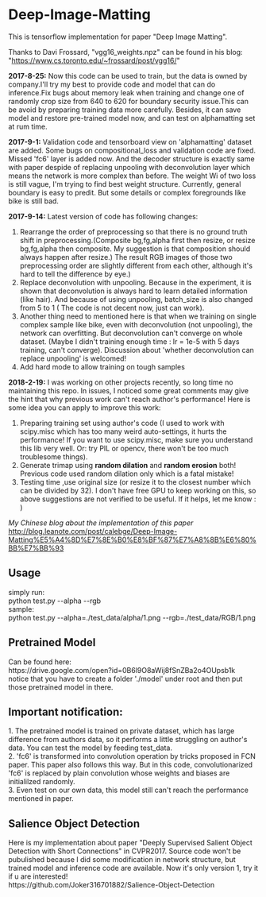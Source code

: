 # Deep-Image-Matting
This is tensorflow implementation for paper "Deep Image Matting".

Thanks to Davi Frossard, "vgg16_weights.npz" can be found in his blog:
"https://www.cs.toronto.edu/~frossard/post/vgg16/"

**2017-8-25:**
Now this code can be used to train, but the data is owned by company.I'll try my best to provide code and model that can do inference.Fix bugs about memory leak when training and change one of randomly crop size from 640 to 620 for boundary security issue.This can be avoid by preparing training data more carefully. Besides, it can save model and restore pre-trained model now, and can test on alphamatting set at rum time.

**2017-9-1:**
Validation code and tensorboard view on 'alphamatting' dataset are added. Some bugs on compositional_loss and validation code are  fixed. Missed 'fc6' layer is added now. And the decoder structure is exactly same with paper despide of replacing unpooling with deconvolution layer which means the network is more complex than before. The weight Wi of two loss is still vague, I'm trying to find best weight structure. Currently, general boundary is easy to predit. But some details or complex foregrounds like bike is still bad. 

**2017-9-14:**
Latest version of code has following changes:    
1. Rearrange the order of preprocessing so that there is no ground truth shift in preprocessing.(Composite bg,fg,alpha first then resize, or resize bg,fg,alpha then composite. My suggestion is that composition should always happen after resize.) The result RGB images of those two preprocessing order are slightly different from each other, although it's hard to tell the difference by eye.)       
2. Replace deconvolution with unpooling. Because in the experiment, it is shown that deconvolution is always hard to learn detailed information (like hair). And because of using unpooling, batch_size is also changed from 5 to 1 ( The code is not decent now, just can work).    
3. Another thing need to mentioned here is that when we training on single complex sample like bike, even with deconvolution (not unpooling), the network can overfitting. But deconvolution can't converge on whole dataset. (Maybe I didn't training enough time : lr = 1e-5 with 5 days training, can't converge). Discussion about 'whether deconvolution can replace unpooling' is welcomed!
4. Add hard mode to allow training on tough samples

**2018-2-19:** 
I was working on other projects recently, so long time no maintaining this repo. In issues, I noticed some great comments may give the hint that why previous work can't reach author's performance! Here is some idea you can apply to improve this work:

1. Preparing training set using author's code (I used to work with scipy.misc which has too many weird auto-settings, it hurts the performance! If you want to use scipy.misc, make sure you understand this lib very well. Or: try PIL or opencv, there won't be too much troublesome things).
2. Generate trimap using  **random dilation**  and  **random erosion**  both! Previous code used random dilation only which is a fatal mistake!
3. Testing time ,use original size (or resize it to the closest number which can be divided by 32).
I don't have free GPU to keep working on this, so above suggestions are not verified to be useful. If it helps, let me know : )

*My Chinese blog about the implementation of this paper*
http://blog.leanote.com/post/calebge/Deep-Image-Matting%E5%A4%8D%E7%8E%B0%E8%BF%87%E7%A8%8B%E6%80%BB%E7%BB%93  <br />

<h2>Usage</h2>
simply run:<br />
python test.py --alpha --rgb<br /> 
sample:<br />
python test.py --alpha=./test_data/alpha/1.png --rgb=./test_data/RGB/1.png<br />

<h2>Pretrained Model</h2>
Can be found here:<br />
https://drive.google.com/open?id=0B6l9O8aWij8fSnZBa2o4OUpsb1k <br />
notice that you have to create a folder './model' under root and then put those pretrained model in there.<br />

<h2>Important notification:</h2>
1. The pretrained model is trained on private dataset, which has large difference from authors data, so it performs a little struggling on author's data. You can test the model by feeding test_data.<br />
2. 'fc6' is transformed into convolution operation by tricks proposed in FCN paper. This paper also follows this way. But in this code, convolutionarized 'fc6' is replaced by plain convolution whose weights and biases are initialilzed randomly.<br />
3. Even test on our own data, this model still can't reach the performance mentioned in paper.<br />

<h2>Salience Object Detection</h2>
Here is my implementation about paper "Deeply Supervised Salient Object Detection with Short Connections" in CVPR2017. Source code won't be pubulished because I did some modification in network structure, but trained model and inference code are available. Now it's only version 1, try it if u are interested! <br />
https://github.com/Joker316701882/Salience-Object-Detection

